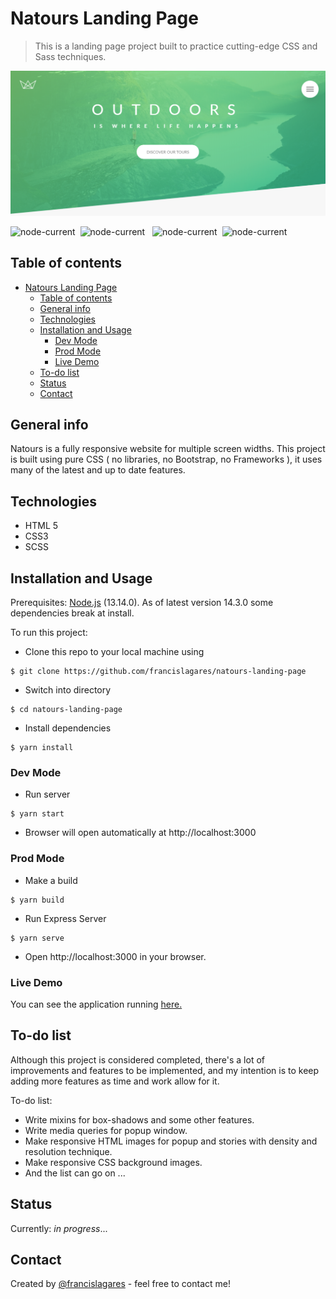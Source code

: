 # Natours Landing Page

> This is a landing page project built to practice cutting-edge CSS and Sass techniques.

![Example screenshot](./src/img/readme/readme-preview.png)

![node-current](https://img.shields.io/badge/coded%20with-html5-eb6434.svg?style=for-the-badge&labelColor=080804) &nbsp;![node-current](https://img.shields.io/badge/uses-scss-cb649b.svg?style=for-the-badge&labelColor=080804) &nbsp;
![node-current](https://img.shields.io/badge/node%20version-13.14.0-8ccb4c.svg?style=for-the-badge&labelColor=080804) &nbsp;![node-current](https://img.shields.io/badge/bundled%20with-webpack%204-1d78c0.svg?style=for-the-badge&labelColor=080804)

## Table of contents

- [Natours Landing Page](#natours-landing-page)
  - [Table of contents](#table-of-contents)
  - [General info](#general-info)
  - [Technologies](#technologies)
  - [Installation and Usage](#installation-and-usage)
    - [Dev Mode](#dev-mode)
    - [Prod Mode](#prod-mode)
    - [Live Demo](#live-demo)
  - [To-do list](#to-do-list)
  - [Status](#status)
  - [Contact](#contact)

## General info

Natours is a fully responsive website for multiple screen widths.
This project is built using pure CSS ( no libraries, no Bootstrap, no Frameworks ), it uses many of the latest and up to date features.

## Technologies

- HTML 5
- CSS3
- SCSS

## Installation and Usage

Prerequisites: [Node.js](https://nodejs.org/download/release/v13.14.0/) (13.14.0). As of latest version 14.3.0 some dependencies break at install.

To run this project:

- Clone this repo to your local machine using

```shell
$ git clone https://github.com/francislagares/natours-landing-page
```

- Switch into directory

```shell
$ cd natours-landing-page
```

- Install dependencies

```shell
$ yarn install
```

### Dev Mode

- Run server

```shell
$ yarn start
```

- Browser will open automatically at http://localhost:3000

### Prod Mode

- Make a build

```shell
$ yarn build
```

- Run Express Server

```shell
$ yarn serve
```

- Open http://localhost:3000 in your browser.

### Live Demo

You can see the application running
[here.](https://francislagares.github.io/natours-landing-page/)

## To-do list

Although this project is considered completed, there's a lot of improvements and features to be implemented, and my intention is to keep adding more features as time and work allow for it.

To-do list:

- Write mixins for box-shadows and some other features.
- Write media queries for popup window.
- Make responsive HTML images for popup and stories with density and resolution technique.
- Make responsive CSS background images.
- And the list can go on ...

## Status

Currently: _in progress_...

## Contact

Created by [@francislagares](https://www.linkedin.com/in/francislagares/) - feel free to contact me!

